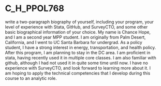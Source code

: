 # C_H_PPOL768
write a two-paragraph biography of yourself, including your program, your level of experience with Stata, GitHub, and SurveyCTO, and some other basic biographical information of your choice. 
My name is Chance Hope, and I am a second year MPP student. I am originally from Palm Desert, California, and I went to UC Santa Barbara for undergrad. As a policy student, I have a strong interest in energy, transportation, and health policy. After this program, I am planning to stay in the DC area. 
I am proficient in stata, having recently used it in multiple core classes. I am also familiar with github, although I had not used it in quite some time until now. I have no experience with SurveyCTO, and look forward to learning more about it. I am hoping to apply the technical competencies that I develop during this course to an analytic role.

